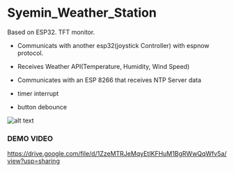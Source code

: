 # Syemin_Weather_Station

Based on ESP32. TFT monitor. 

- Communicats with another esp32(joystick Controller) with espnow protocol. 
- Receives Weather API(Temperature, Humidity, Wind Speed)
- Communicates with an ESP 8266 that receives NTP Server data

- timer interrupt
- button debounce


![alt text](https://github.com/syeminpark/Syemin_Weather_Station/blob/main/readmeImage.png?raw=true)

### DEMO VIDEO

https://drive.google.com/file/d/1ZzeMTRJeMqyEtIKFHuM1BgRWwQqWfv5a/view?usp=sharing 
